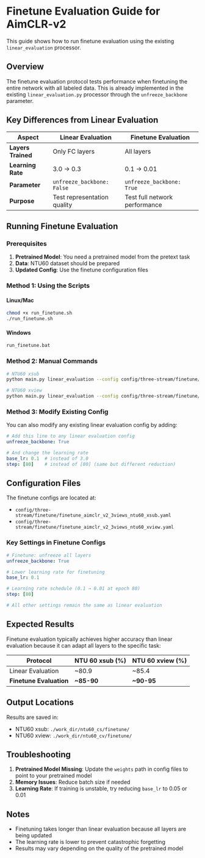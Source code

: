 # Finetune Evaluation Guide for AimCLR-v2

This guide shows how to run finetune evaluation using the existing `linear_evaluation` processor.

## Overview

The finetune evaluation protocol tests performance when finetuning the entire network with all labeled data. This is already implemented in the existing `linear_evaluation.py` processor through the `unfreeze_backbone` parameter.

## Key Differences from Linear Evaluation

| Aspect | Linear Evaluation | Finetune Evaluation |
|--------|-------------------|---------------------|
| **Layers Trained** | Only FC layers | All layers |
| **Learning Rate** | 3.0 → 0.3 | 0.1 → 0.01 |
| **Parameter** | `unfreeze_backbone: False` | `unfreeze_backbone: True` |
| **Purpose** | Test representation quality | Test full network performance |

## Running Finetune Evaluation

### Prerequisites

1. **Pretrained Model**: You need a pretrained model from the pretext task
2. **Data**: NTU60 dataset should be prepared
3. **Updated Config**: Use the finetune configuration files

### Method 1: Using the Scripts

#### Linux/Mac
```bash
chmod +x run_finetune.sh
./run_finetune.sh
```

#### Windows
```bash
run_finetune.bat
```

### Method 2: Manual Commands

```bash
# NTU60 xsub
python main.py linear_evaluation --config config/three-stream/finetune/finetune_aimclr_v2_3views_ntu60_xsub.yaml

# NTU60 xview
python main.py linear_evaluation --config config/three-stream/finetune/finetune_aimclr_v2_3views_ntu60_xview.yaml
```

### Method 3: Modify Existing Config

You can also modify any existing linear evaluation config by adding:

```yaml
# Add this line to any linear evaluation config
unfreeze_backbone: True

# And change the learning rate
base_lr: 0.1  # instead of 3.0
step: [80]    # instead of [80] (same but different reduction)
```

## Configuration Files

The finetune configs are located at:
- `config/three-stream/finetune/finetune_aimclr_v2_3views_ntu60_xsub.yaml`
- `config/three-stream/finetune/finetune_aimclr_v2_3views_ntu60_xview.yaml`

### Key Settings in Finetune Configs

```yaml
# Finetune: unfreeze all layers
unfreeze_backbone: True

# Lower learning rate for finetuning
base_lr: 0.1

# Learning rate schedule (0.1 → 0.01 at epoch 80)
step: [80]

# All other settings remain the same as linear evaluation
```

## Expected Results

Finetune evaluation typically achieves higher accuracy than linear evaluation because it can adapt all layers to the specific task:

| Protocol | NTU 60 xsub (%) | NTU 60 xview (%) |
|----------|-----------------|------------------|
| Linear Evaluation | ~80.9 | ~85.4 |
| **Finetune Evaluation** | **~85-90** | **~90-95** |

## Output Locations

Results are saved in:
- NTU60 xsub: `./work_dir/ntu60_cs/finetune/`
- NTU60 xview: `./work_dir/ntu60_cv/finetune/`

## Troubleshooting

1. **Pretrained Model Missing**: Update the `weights` path in config files to point to your pretrained model
2. **Memory Issues**: Reduce batch size if needed
3. **Learning Rate**: If training is unstable, try reducing `base_lr` to 0.05 or 0.01

## Notes

- Finetuning takes longer than linear evaluation because all layers are being updated
- The learning rate is lower to prevent catastrophic forgetting
- Results may vary depending on the quality of the pretrained model
